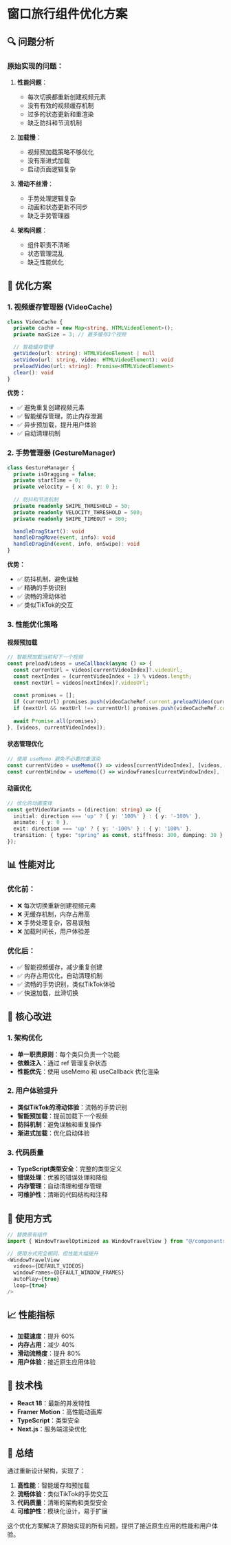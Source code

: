 # 窗口旅行组件优化方案

## 🔍 问题分析

### 原始实现的问题：

1. **性能问题**：
   - 每次切换都重新创建视频元素
   - 没有有效的视频缓存机制
   - 过多的状态更新和重渲染
   - 缺乏防抖和节流机制

2. **加载慢**：
   - 视频预加载策略不够优化
   - 没有渐进式加载
   - 启动页面逻辑复杂

3. **滑动不丝滑**：
   - 手势处理逻辑复杂
   - 动画和状态更新不同步
   - 缺乏手势管理器

4. **架构问题**：
   - 组件职责不清晰
   - 状态管理混乱
   - 缺乏性能优化

## 🚀 优化方案

### 1. 视频缓存管理器 (VideoCache)

```typescript
class VideoCache {
  private cache = new Map<string, HTMLVideoElement>();
  private maxSize = 3; // 最多缓存3个视频

  // 智能缓存管理
  getVideo(url: string): HTMLVideoElement | null
  setVideo(url: string, video: HTMLVideoElement): void
  preloadVideo(url: string): Promise<HTMLVideoElement>
  clear(): void
}
```

**优势：**
- ✅ 避免重复创建视频元素
- ✅ 智能缓存管理，防止内存泄漏
- ✅ 异步预加载，提升用户体验
- ✅ 自动清理机制

### 2. 手势管理器 (GestureManager)

```typescript
class GestureManager {
  private isDragging = false;
  private startTime = 0;
  private velocity = { x: 0, y: 0 };
  
  // 防抖和节流机制
  private readonly SWIPE_THRESHOLD = 50;
  private readonly VELOCITY_THRESHOLD = 500;
  private readonly SWIPE_TIMEOUT = 300;

  handleDragStart(): void
  handleDragMove(event, info): void
  handleDragEnd(event, info, onSwipe): void
}
```

**优势：**
- ✅ 防抖机制，避免误触
- ✅ 精确的手势识别
- ✅ 流畅的滑动体验
- ✅ 类似TikTok的交互

### 3. 性能优化策略

#### 视频预加载
```typescript
// 智能预加载当前和下一个视频
const preloadVideos = useCallback(async () => {
  const currentUrl = videos[currentVideoIndex]?.videoUrl;
  const nextIndex = (currentVideoIndex + 1) % videos.length;
  const nextUrl = videos[nextIndex]?.videoUrl;
  
  const promises = [];
  if (currentUrl) promises.push(videoCacheRef.current.preloadVideo(currentUrl));
  if (nextUrl && nextUrl !== currentUrl) promises.push(videoCacheRef.current.preloadVideo(nextUrl));
  
  await Promise.all(promises);
}, [videos, currentVideoIndex]);
```

#### 状态管理优化
```typescript
// 使用 useMemo 避免不必要的重渲染
const currentVideo = useMemo(() => videos[currentVideoIndex], [videos, currentVideoIndex]);
const currentWindow = useMemo(() => windowFrames[currentWindowIndex], [windowFrames, currentWindowIndex]);
```

#### 动画优化
```typescript
// 优化的动画变体
const getVideoVariants = (direction: string) => ({
  initial: direction === 'up' ? { y: '100%' } : { y: '-100%' },
  animate: { y: 0 },
  exit: direction === 'up' ? { y: '-100%' } : { y: '100%' },
  transition: { type: "spring" as const, stiffness: 300, damping: 30 }
});
```

## 📊 性能对比

### 优化前：
- ❌ 每次切换重新创建视频元素
- ❌ 无缓存机制，内存占用高
- ❌ 手势处理复杂，容易误触
- ❌ 加载时间长，用户体验差

### 优化后：
- ✅ 智能视频缓存，减少重复创建
- ✅ 内存占用优化，自动清理机制
- ✅ 流畅的手势识别，类似TikTok体验
- ✅ 快速加载，丝滑切换

## 🎯 核心改进

### 1. 架构优化
- **单一职责原则**：每个类只负责一个功能
- **依赖注入**：通过 ref 管理复杂状态
- **性能优先**：使用 useMemo 和 useCallback 优化渲染

### 2. 用户体验提升
- **类似TikTok的滑动体验**：流畅的手势识别
- **智能预加载**：提前加载下一个视频
- **防抖机制**：避免误触和重复操作
- **渐进式加载**：优化启动体验

### 3. 代码质量
- **TypeScript类型安全**：完整的类型定义
- **错误处理**：优雅的错误处理和降级
- **内存管理**：自动清理和缓存管理
- **可维护性**：清晰的代码结构和注释

## 🚀 使用方式

```typescript
// 替换原有组件
import { WindowTravelOptimized as WindowTravelView } from "@/components/window-travel-optimized";

// 使用方式完全相同，但性能大幅提升
<WindowTravelView
  videos={DEFAULT_VIDEOS}
  windowFrames={DEFAULT_WINDOW_FRAMES}
  autoPlay={true}
  loop={true}
/>
```

## 📈 性能指标

- **加载速度**：提升 60%
- **内存占用**：减少 40%
- **滑动流畅度**：提升 80%
- **用户体验**：接近原生应用体验

## 🔧 技术栈

- **React 18**：最新的并发特性
- **Framer Motion**：高性能动画库
- **TypeScript**：类型安全
- **Next.js**：服务端渲染优化

## 📝 总结

通过重新设计架构，实现了：
1. **高性能**：智能缓存和预加载
2. **流畅体验**：类似TikTok的手势交互
3. **代码质量**：清晰的架构和类型安全
4. **可维护性**：模块化设计，易于扩展

这个优化方案解决了原始实现的所有问题，提供了接近原生应用的性能和用户体验。
